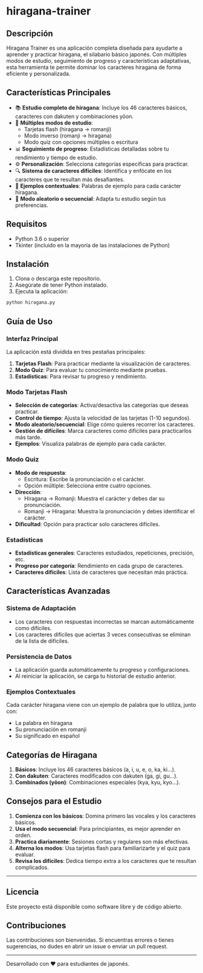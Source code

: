# hiragana-trainer


## Descripción

Hiragana Trainer es una aplicación completa diseñada para ayudarte a aprender y practicar hiragana, el silabario básico japonés. Con múltiples modos de estudio, seguimiento de progreso y características adaptativas, esta herramienta te permite dominar los caracteres hiragana de forma eficiente y personalizada.


## Características Principales

- 📚 **Estudio completo de hiragana**: Incluye los 46 caracteres básicos, caracteres con dakuten y combinaciones yōon.
- 🔄 **Múltiples modos de estudio**:
  - Tarjetas flash (hiragana → romanji)
  - Modo inverso (romanji → hiragana)
  - Modo quiz con opciones múltiples o escritura
- 📊 **Seguimiento de progreso**: Estadísticas detalladas sobre tu rendimiento y tiempo de estudio.
- ⚙️ **Personalización**: Selecciona categorías específicas para practicar.
- 🔍 **Sistema de caracteres difíciles**: Identifica y enfócate en los caracteres que te resultan más desafiantes.
- 📝 **Ejemplos contextuales**: Palabras de ejemplo para cada carácter hiragana.
- 🎲 **Modo aleatorio o secuencial**: Adapta tu estudio según tus preferencias.

## Requisitos

- Python 3.6 o superior
- Tkinter (incluido en la mayoría de las instalaciones de Python)

## Instalación

1. Clona o descarga este repositorio.
2. Asegúrate de tener Python instalado.
3. Ejecuta la aplicación:

```bash
python hiragana.py
```

## Guía de Uso

### Interfaz Principal

La aplicación está dividida en tres pestañas principales:

1. **Tarjetas Flash**: Para practicar mediante la visualización de caracteres.
2. **Modo Quiz**: Para evaluar tu conocimiento mediante pruebas.
3. **Estadísticas**: Para revisar tu progreso y rendimiento.

### Modo Tarjetas Flash

- **Selección de categorías**: Activa/desactiva las categorías que deseas practicar.
- **Control de tiempo**: Ajusta la velocidad de las tarjetas (1-10 segundos).
- **Modo aleatorio/secuencial**: Elige cómo quieres recorrer los caracteres.
- **Gestión de difíciles**: Marca caracteres como difíciles para practicarlos más tarde.
- **Ejemplos**: Visualiza palabras de ejemplo para cada carácter.

### Modo Quiz

- **Modo de respuesta**: 
  - Escritura: Escribe la pronunciación o el carácter.
  - Opción múltiple: Selecciona entre cuatro opciones.
- **Dirección**:
  - Hiragana → Romanji: Muestra el carácter y debes dar su pronunciación.
  - Romanji → Hiragana: Muestra la pronunciación y debes identificar el carácter.
- **Dificultad**: Opción para practicar solo caracteres difíciles.

### Estadísticas

- **Estadísticas generales**: Caracteres estudiados, repeticiones, precisión, etc.
- **Progreso por categoría**: Rendimiento en cada grupo de caracteres.
- **Caracteres difíciles**: Lista de caracteres que necesitan más práctica.

## Características Avanzadas

### Sistema de Adaptación

- Los caracteres con respuestas incorrectas se marcan automáticamente como difíciles.
- Los caracteres difíciles que aciertas 3 veces consecutivas se eliminan de la lista de difíciles.

### Persistencia de Datos

- La aplicación guarda automáticamente tu progreso y configuraciones.
- Al reiniciar la aplicación, se carga tu historial de estudio anterior.

### Ejemplos Contextuales

Cada carácter hiragana viene con un ejemplo de palabra que lo utiliza, junto con:
- La palabra en hiragana
- Su pronunciación en romanji
- Su significado en español

## Categorías de Hiragana

1. **Básicos**: Incluye los 46 caracteres básicos (a, i, u, e, o, ka, ki...).
2. **Con dakuten**: Caracteres modificados con dakuten (ga, gi, gu...).
3. **Combinados (yōon)**: Combinaciones especiales (kya, kyu, kyo...).

## Consejos para el Estudio

1. **Comienza con los básicos**: Domina primero las vocales y los caracteres básicos.
2. **Usa el modo secuencial**: Para principiantes, es mejor aprender en orden.
3. **Practica diariamente**: Sesiones cortas y regulares son más efectivas.
4. **Alterna los modos**: Usa tarjetas flash para familiarizarte y el quiz para evaluar.
5. **Revisa los difíciles**: Dedica tiempo extra a los caracteres que te resultan complicados.

---

## Licencia

Este proyecto está disponible como software libre y de código abierto.

## Contribuciones

Las contribuciones son bienvenidas. Si encuentras errores o tienes sugerencias, no dudes en abrir un issue o enviar un pull request.

---

Desarrollado con ❤️ para estudiantes de japonés.
